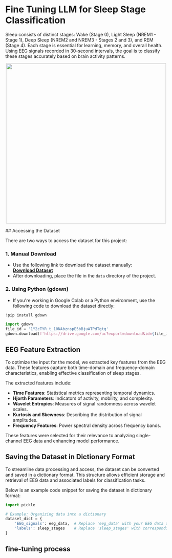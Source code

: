 # Fine Tuning LLM for Sleep Stage Classification
Sleep consists of distinct stages: Wake (Stage 0), Light Sleep (NREM1 - Stage 1), Deep Sleep (NREM2 and NREM3 - Stages 2 and 3), and REM (Stage 4). Each stage is essential for learning, memory, and overall health. Using EEG signals recorded in 30-second intervals, the goal is to classify these stages accurately based on brain activity patterns.
<p align="center">
<img src="https://github.com/faezeh-gholamrezaie/Fine-Tuning-Large-Language-Models-for-Sleep-Stage-Classification/blob/main/Picture/Picture.png" width="500" />
</p>
## Accessing the Dataset

There are two ways to access the dataset for this project:

### 1. **Manual Download**
- Use the following link to download the dataset manually:  
  [**Download Dataset**](https://drive.google.com/file/d/1Y2cTYR_t_10NAbznspE5bBjuATPdTgtq)
- After downloading, place the file in the `data` directory of the project.

### 2. **Using Python (gdown)**
- If you're working in Google Colab or a Python environment, use the following code to download the dataset directly:

```python
!pip install gdown

import gdown
file_id = '1Y2cTYR_t_10NAbznspE5bBjuATPdTgtq'
gdown.download(f'https://drive.google.com/uc?export=download&id={file_id}', 'file.zip', quiet=False)
```
## EEG Feature Extraction

To optimize the input for the model, we extracted key features from the EEG data. These features capture both time-domain and frequency-domain characteristics, enabling effective classification of sleep stages. 

The extracted features include:
- **Time Features**: Statistical metrics representing temporal dynamics.
- **Hjorth Parameters**: Indicators of activity, mobility, and complexity.
- **Wavelet Entropies**: Measures of signal randomness across wavelet scales.
- **Kurtosis and Skewness**: Describing the distribution of signal amplitudes.
- **Frequency Features**: Power spectral density across frequency bands.

These features were selected for their relevance to analyzing single-channel EEG data and enhancing model performance.

## Saving the Dataset in Dictionary Format

To streamline data processing and access, the dataset can be converted and saved in a dictionary format. This structure allows efficient storage and retrieval of EEG data and associated labels for classification tasks.

Below is an example code snippet for saving the dataset in dictionary format:

```python
import pickle

# Example: Organizing data into a dictionary
dataset_dict = {
    'EEG_signals': eeg_data,  # Replace 'eeg_data' with your EEG data array
    'labels': sleep_stages    # Replace 'sleep_stages' with corresponding labels
}
```
## fine-tuning process 
